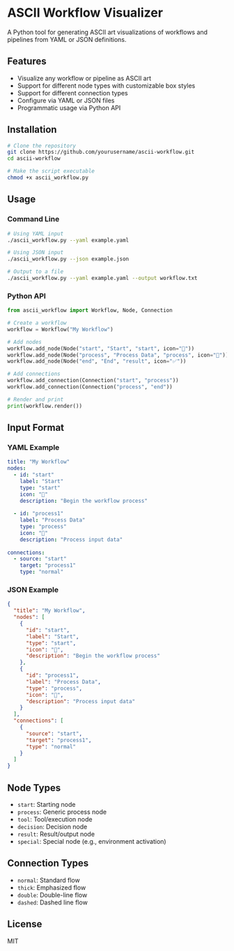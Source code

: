 # ASCII Workflow Visualizer

A Python tool for generating ASCII art visualizations of workflows and pipelines from YAML or JSON definitions.

## Features

- Visualize any workflow or pipeline as ASCII art
- Support for different node types with customizable box styles
- Support for different connection types
- Configure via YAML or JSON files
- Programmatic usage via Python API

## Installation

```bash
# Clone the repository
git clone https://github.com/yourusername/ascii-workflow.git
cd ascii-workflow

# Make the script executable
chmod +x ascii_workflow.py
```

## Usage

### Command Line

```bash
# Using YAML input
./ascii_workflow.py --yaml example.yaml

# Using JSON input
./ascii_workflow.py --json example.json

# Output to a file
./ascii_workflow.py --yaml example.yaml --output workflow.txt
```

### Python API

```python
from ascii_workflow import Workflow, Node, Connection

# Create a workflow
workflow = Workflow("My Workflow")

# Add nodes
workflow.add_node(Node("start", "Start", "start", icon="🚀"))
workflow.add_node(Node("process", "Process Data", "process", icon="🔄"))
workflow.add_node(Node("end", "End", "result", icon="✅"))

# Add connections
workflow.add_connection(Connection("start", "process"))
workflow.add_connection(Connection("process", "end"))

# Render and print
print(workflow.render())
```

## Input Format

### YAML Example

```yaml
title: "My Workflow"
nodes:
  - id: "start"
    label: "Start"
    type: "start"
    icon: "🚀"
    description: "Begin the workflow process"
  
  - id: "process1"
    label: "Process Data"
    type: "process"
    icon: "🔄"
    description: "Process input data"
    
connections:
  - source: "start"
    target: "process1"
    type: "normal"
```

### JSON Example

```json
{
  "title": "My Workflow",
  "nodes": [
    {
      "id": "start",
      "label": "Start",
      "type": "start",
      "icon": "🚀",
      "description": "Begin the workflow process"
    },
    {
      "id": "process1",
      "label": "Process Data",
      "type": "process",
      "icon": "🔄",
      "description": "Process input data"
    }
  ],
  "connections": [
    {
      "source": "start",
      "target": "process1",
      "type": "normal"
    }
  ]
}
```

## Node Types

- `start`: Starting node
- `process`: Generic process node
- `tool`: Tool/execution node
- `decision`: Decision node
- `result`: Result/output node
- `special`: Special node (e.g., environment activation)

## Connection Types

- `normal`: Standard flow
- `thick`: Emphasized flow
- `double`: Double-line flow
- `dashed`: Dashed line flow

## License

MIT